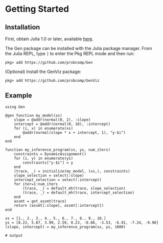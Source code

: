# Getting Started

## Installation

First, obtain Julia 1.0 or later, available [here](https://julialang.org/downloads/).

The Gen package can be installed with the Julia package manager. From the Julia REPL, type `]` to enter the Pkg REPL mode and then run:
```
pkg> add https://github.com/probcomp/Gen
```

(Optional) Install the GenViz package:
```
pkg> add https://github.com/probcomp/GenViz
```

## Example

```jldoctest
using Gen

@gen function my_model(xs)
    slope = @addr(normal(0, 2), :slope)
    intercept = @addr(normal(0, 10), :intercept)
    for (i, x) in enumerate(xs)
        @addr(normal(slope * x + intercept, 1), "y-$i")
    end
end

function my_inference_program(xs, ys, num_iters)
    constraints = DynamicAssignment()
    for (i, y) in enumerate(ys)
        constraints["y-$i"] = y
    end
    (trace, _) = initialize(my_model, (xs,), constraints)
    slope_selection = select(:slope)
    intercept_selection = select(:intercept)
    for iter=1:num_iters
        (trace, _) = default_mh(trace, slope_selection)
        (trace, _) = default_mh(trace, intercept_selection)
    end
    assmt = get_assmt(trace)
    return (assmt[:slope], assmt[:intercept])
end

xs = [1., 2., 3., 4., 5., 6., 7., 8., 9., 10.]
ys = [8.23, 5.87, 3.99, 2.59, 0.23, -0.66, -3.53, -6.91, -7.24, -9.90]
(slope, intercept) = my_inference_program(xs, ys, 1000)

# output

```
